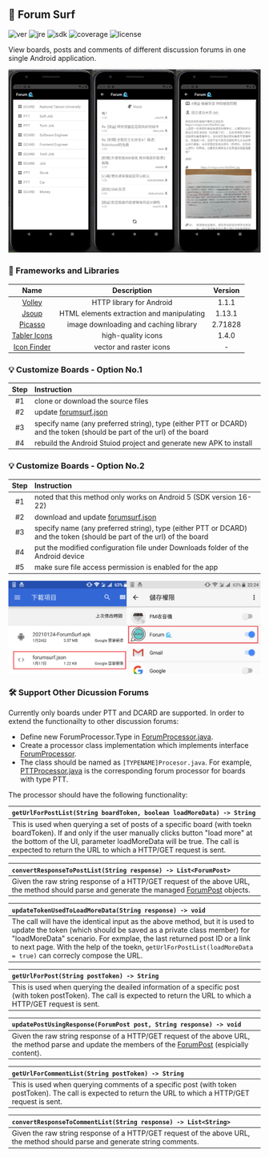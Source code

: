
## 🌊 Forum Surf

![ver](https://img.shields.io/badge/version-1.2-blue.svg)
![jre](https://img.shields.io/badge/JRE-8%2B-green.svg)
![sdk](https://img.shields.io/badge/Android-SDK%2016%2B-brightgreen.svg)
![coverage](https://img.shields.io/badge/code%20coverage-28%25-yellow.svg)
![license](https://img.shields.io/badge/license-MIT-blueviolet.svg)

View boards, posts and comments of different discussion forums in one single Android application.

![Demo](/images/Demo.png)


### 📝 Frameworks and Libraries

| Name | Description | Version |
| :-: | :-: | :-: |
| [Volley](https://github.com/google/volley) | HTTP library for Android | 1.1.1 |
| [Jsoup](https://jsoup.org) | HTML elements extraction and manipulating | 1.13.1 |
| [Picasso](https://github.com/square/picasso) | image downloading and caching library | 2.71828 |
| [Tabler Icons](https://github.com/tabler/tabler-icons) | high-quality icons|1.4.0|
| [Icon Finder](https://www.iconfinder.com) | vector and raster icons | - |


### 💡 Customize Boards - Option No.1

| Step | Instruction |
| :-: | :- |
| #1 | clone or download the source files |
| #2 | update [forumsurf.json](https://github.com/der3318/forum-surf/blob/main/app/src/main/res/raw/forumsurf.json) |
| #3 | specify name (any preferred string), type (either PTT or DCARD) and the token (should be part of the url) of the board |
| #4 | rebuild the Android Stuiod project and generate new APK to install |


### 💡 Customize Boards - Option No.2

| Step | Instruction |
| :-: | :- |
| #1 | noted that this method only works on Android 5 (SDK version 16-22)  |
| #2 | download and update [forumsurf.json](https://github.com/der3318/forum-surf/blob/main/app/src/main/res/raw/forumsurf.json) |
| #3 | specify name (any preferred string), type (either PTT or DCARD) and the token (should be part of the url) of the board |
| #4 | put the modified configuration file under Downloads folder of the Android device |
| #5 | make sure file access permission is enabled for the app |

![Demo](/images/Permission.png)


### 🛠 Support Other Dicussion Forums

Currently only boards under PTT and DCARD are supported. In order to extend the functionailty to other discussion forums:

- Define new ForumProcessor.Type in [ForumProcessor.java](https://github.com/der3318/forum-surf/blob/main/app/src/main/java/com/der3318/forumsurf/ForumProcessor.java).
- Create a processor class implementation which implements interface [ForumProcessor](https://github.com/der3318/forum-surf/blob/main/app/src/main/java/com/der3318/forumsurf/ForumProcessor.java).
- The class should be named as `[TYPENAME]Procesor.java`. For example, [PTTProcessor.java](https://github.com/der3318/forum-surf/blob/main/app/src/main/java/com/der3318/forumsurf/PTTProcessor.java) is the corresponding forum processor for boards with type PTT.

The processor should have the following functionality:

| `getUrlForPostList(String boardToken, boolean loadMoreData) -> String` |
| :- |
| This is used when querying a set of posts of a specific board (with toekn boardToken). If and only if the user manually clicks button "load more" at the bottom of the UI, parameter loadMoreData will be true. The call is expected to return the URL to which a HTTP/GET request is sent. |

| `convertResponseToPostList(String response) -> List<ForumPost>` |
| :- |
| Given the raw string response of a HTTP/GET request of the above URL, the method should parse and generate the managed [ForumPost](https://github.com/der3318/forum-surf/blob/b45227a6809b6c939c9130bee1fb3d196bbb432e/app/src/main/java/com/der3318/forumsurf/ForumPost.java#L98) objects. |

| `updateTokenUsedToLoadMoreData(String response) -> void` |
| :- |
| The call will have the identical input as the above method, but it is used to update the token (which should be saved as a private class member) for "loadMoreData" scenario. For exmplae, the last returned post ID or a link to next page. With the help of the toekn, `getUrlForPostList(loadMoreData = true)` can correcly compose the URL. |

| `getUrlForPost(String postToken) -> String` |
| :- |
| This is used when querying the deailed information of a specific post (with token postToken). The call is expected to return the URL to which a HTTP/GET request is sent. |

| `updatePostUsingResponse(ForumPost post, String response) -> void` |
| :- |
| Given the raw string response of a HTTP/GET request of the above URL, the method parse and update the members of the [ForumPost](https://github.com/der3318/forum-surf/blob/b45227a6809b6c939c9130bee1fb3d196bbb432e/app/src/main/java/com/der3318/forumsurf/ForumPost.java#L98) (espicially content). |

| `getUrlForCommentList(String postToken) -> String` |
| :- |
| This is used when querying comments of a specific post (with token postToken). The call is expected to return the URL to which a HTTP/GET request is sent. |

| `convertResponseToCommentList(String response) -> List<String>` |
| :- |
| Given the raw string response of a HTTP/GET request of the above URL, the method should parse and generate string comments. |



